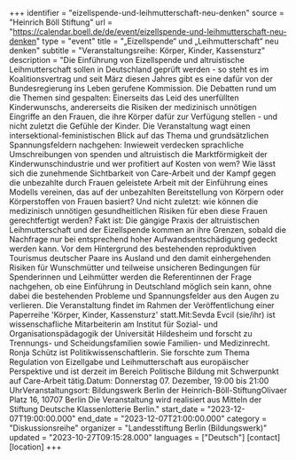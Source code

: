 +++
identifier = "eizellspende-und-leihmutterschaft-neu-denken"
source = "Heinrich Böll Stiftung"
url = "https://calendar.boell.de/de/event/eizellspende-und-leihmutterschaft-neu-denken"
type = "event"
title = "„Eizellspende“ und „Leihmutterschaft“ neu denken"
subtitle = "Veranstaltungsreihe: Körper, Kinder, Kassensturz"
description = "Die Einführung von Eizellspende und altruistische Leihmutterschaft sollen in Deutschland geprüft werden - so steht es im Koalitionsvertrag und seit März diesen Jahres gibt es eine dafür von der Bundesregierung ins Leben gerufene Kommission. Die Debatten rund um die Themen sind gespalten: Einerseits das Leid des unerfüllten Kinderwunschs, andererseits die Risiken der medizinisch unnötigen Eingriffe an den Frauen, die ihre Körper dafür zur Verfügung stellen - und nicht zuletzt die Gefühle der Kinder. Die Veranstaltung wagt einen intersektional-feministischen Blick auf das Thema und grundsätzlichen Spannungsfeldern nachgehen: Inwieweit verdecken sprachliche Umschreibungen von spenden und altruistisch die Marktförmigkeit der Kinderwunschindustrie und wer profitiert auf Kosten von wem? Wie lässt sich die zunehmende Sichtbarkeit von Care-Arbeit und der Kampf gegen die unbezahlte durch Frauen geleistete Arbeit mit der Einführung eines Modells vereinen, das auf der unbezahlten Bereitstellung von Körpern oder Körperstoffen von Frauen basiert? Und nicht zuletzt: wie können die medizinisch unnötigen gesundheitlichen Risiken für eben diese Frauen gerechtfertigt werden? Fakt ist: Die gängige Praxis der altruistischen Leihmutterschaft und der Eizellspende kommen an ihre Grenzen, sobald die Nachfrage nur bei entsprechend hoher Aufwandsentschädigung gedeckt werden kann. Vor dem Hintergrund des bestehenden reproduktiven Tourismus deutscher Paare ins Ausland und den damit einhergehenden Risiken für Wunschmütter und teilweise unsicheren Bedingungen für Spenderinnen und Leihmütter werden die Referentinnen der Frage nachgehen, ob eine Einführung in Deutschland möglich sein kann, ohne dabei die bestehenden Probleme und Spannungsfelder aus den Augen zu verlieren. Die Veranstaltung findet im Rahmen der Veröffentlichung einer Paperreihe 'Körper, Kinder, Kassensturz' statt.Mit:Sevda Evcil (sie/ihr) ist wissenschafliche Mitarbeiterin am Institut für Sozial- und Organisationspädagogik der Universität Hildesheim und forscht zu Trennungs- und Scheidungsfamilien sowie Familien- und Medizinrecht. Ronja Schütz ist Politikwissenschaftlerin. Sie forschte zum Thema Regulation von Eizellgabe und Leihmutterschaft aus europäischer Perspektive und ist derzeit im Bereich Politische Bildung mit Schwerpunkt auf Care-Arbeit tätig.Datum: Donnerstag 07. Dezember, 19:00 bis 21:00 UhrVeranstaltungsort: Bildungswerk Berlin der Heinrich-Böll-StiftungOlivaer Platz 16, 10707 Berlin Die Veranstaltung wird realisiert aus Mitteln der Stiftung Deutsche Klassenlotterie Berlin."
start_date = "2023-12-07T19:00:00.000"
end_date = "2023-12-07T21:00:00.000"
category = "Diskussionsreihe"
organizer = "Landesstiftung Berlin (Bildungswerk)"
updated = "2023-10-27T09:15:28.000"
languages = ["Deutsch"]
[contact]
[location]
+++